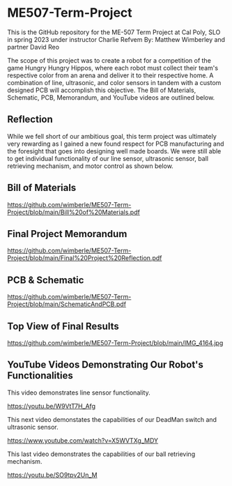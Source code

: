 # ME507-Term-Project
This is the GitHub repository for the ME-507 Term Project at Cal Poly, SLO in spring 2023 under instructor Charlie Refvem
By: 
Matthew Wimberley and partner David Reo

The scope of this project was to create a robot for a competition of the game Hungry Hungry Hippos, where each robot must collect their team's respective color from an arena and deliver it to their respective home. A combination of line, ultrasonic, and color sensors in tandem with a custom designed PCB will accomplish this objective. The Bill of Materials, Schematic, PCB, Memorandum, and YouTube videos are outlined below.

## Reflection

While we fell short of our ambitious goal, this term project was ultimately very rewarding as I gained a new found respect for PCB manufacturing and the foresight that goes into designing well made boards. We were still able to get individual functionality of our line sensor, ultrasonic sensor, ball retrieving mechanism, and motor control as shown below.


## Bill of Materials

https://github.com/wimberle/ME507-Term-Project/blob/main/Bill%20of%20Materials.pdf

## Final Project Memorandum

https://github.com/wimberle/ME507-Term-Project/blob/main/Final%20Project%20Reflection.pdf

## PCB & Schematic

https://github.com/wimberle/ME507-Term-Project/blob/main/SchematicAndPCB.pdf

## Top View of Final Results

https://github.com/wimberle/ME507-Term-Project/blob/main/IMG_4164.jpg

## YouTube Videos Demonstrating Our Robot's Functionalities
This video demonstrates line sensor functionality. 

https://youtu.be/W9VtT7H_Afg

This next video demonstates the capabilities of our DeadMan switch and ultrasonic sensor.

https://www.youtube.com/watch?v=X5WVTXg_MDY

This last video demonstrates the capabilities of our ball retrieving mechanism.


https://youtu.be/SO9tpv2Un_M
